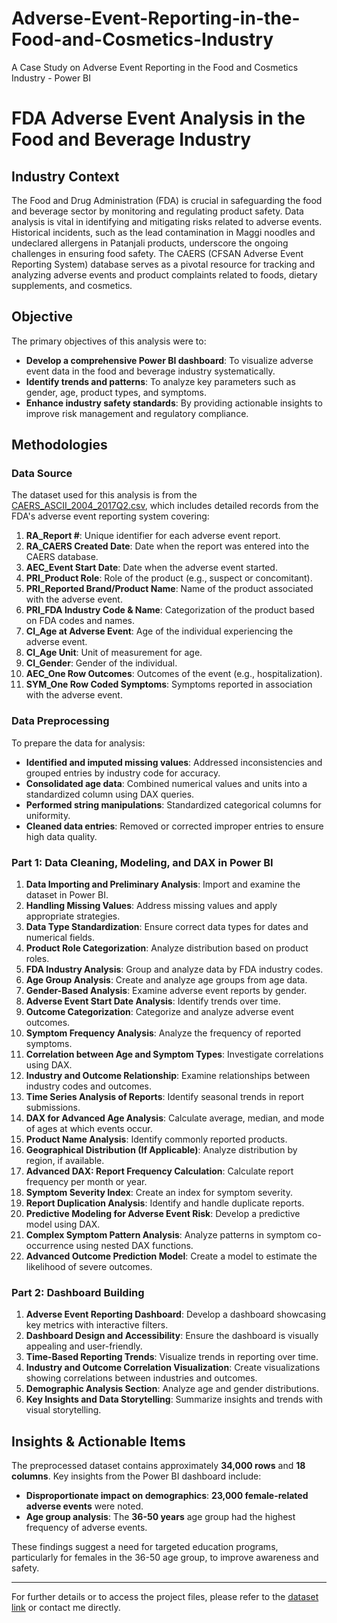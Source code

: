 # Adverse-Event-Reporting-in-the-Food-and-Cosmetics-Industry
A Case Study on Adverse Event Reporting in the Food and Cosmetics Industry - Power BI

# FDA Adverse Event Analysis in the Food and Beverage Industry

## Industry Context

The Food and Drug Administration (FDA) is crucial in safeguarding the food and beverage sector by monitoring and regulating product safety. Data analysis is vital in identifying and mitigating risks related to adverse events. Historical incidents, such as the lead contamination in Maggi noodles and undeclared allergens in Patanjali products, underscore the ongoing challenges in ensuring food safety. The CAERS (CFSAN Adverse Event Reporting System) database serves as a pivotal resource for tracking and analyzing adverse events and product complaints related to foods, dietary supplements, and cosmetics.

## Objective

The primary objectives of this analysis were to:

- **Develop a comprehensive Power BI dashboard**: To visualize adverse event data in the food and beverage industry systematically.
- **Identify trends and patterns**: To analyze key parameters such as gender, age, product types, and symptoms.
- **Enhance industry safety standards**: By providing actionable insights to improve risk management and regulatory compliance.

## Methodologies

### Data Source

The dataset used for this analysis is from the [CAERS_ASCII_2004_2017Q2.csv](https://github.com/ShouvikSaha504/Adverse-Event-Reporting-in-the-Food-and-Cosmetics-Industry/blob/5dd27c6b31c6786cd2aa771ae5278ee8efb08a1c/CAERS_ASCII_2004_2017Q2.csv), which includes detailed records from the FDA's adverse event reporting system covering:

1. **RA_Report #**: Unique identifier for each adverse event report.
2. **RA_CAERS Created Date**: Date when the report was entered into the CAERS database.
3. **AEC_Event Start Date**: Date when the adverse event started.
4. **PRI_Product Role**: Role of the product (e.g., suspect or concomitant).
5. **PRI_Reported Brand/Product Name**: Name of the product associated with the adverse event.
6. **PRI_FDA Industry Code & Name**: Categorization of the product based on FDA codes and names.
7. **CI_Age at Adverse Event**: Age of the individual experiencing the adverse event.
8. **CI_Age Unit**: Unit of measurement for age.
9. **CI_Gender**: Gender of the individual.
10. **AEC_One Row Outcomes**: Outcomes of the event (e.g., hospitalization).
11. **SYM_One Row Coded Symptoms**: Symptoms reported in association with the adverse event.

### Data Preprocessing

To prepare the data for analysis:

- **Identified and imputed missing values**: Addressed inconsistencies and grouped entries by industry code for accuracy.
- **Consolidated age data**: Combined numerical values and units into a standardized column using DAX queries.
- **Performed string manipulations**: Standardized categorical columns for uniformity.
- **Cleaned data entries**: Removed or corrected improper entries to ensure high data quality.

### Part 1: Data Cleaning, Modeling, and DAX in Power BI

1. **Data Importing and Preliminary Analysis**: Import and examine the dataset in Power BI.
2. **Handling Missing Values**: Address missing values and apply appropriate strategies.
3. **Data Type Standardization**: Ensure correct data types for dates and numerical fields.
4. **Product Role Categorization**: Analyze distribution based on product roles.
5. **FDA Industry Analysis**: Group and analyze data by FDA industry codes.
6. **Age Group Analysis**: Create and analyze age groups from age data.
7. **Gender-Based Analysis**: Examine adverse event reports by gender.
8. **Adverse Event Start Date Analysis**: Identify trends over time.
9. **Outcome Categorization**: Categorize and analyze adverse event outcomes.
10. **Symptom Frequency Analysis**: Analyze the frequency of reported symptoms.
11. **Correlation between Age and Symptom Types**: Investigate correlations using DAX.
12. **Industry and Outcome Relationship**: Examine relationships between industry codes and outcomes.
13. **Time Series Analysis of Reports**: Identify seasonal trends in report submissions.
14. **DAX for Advanced Age Analysis**: Calculate average, median, and mode of ages at which events occur.
15. **Product Name Analysis**: Identify commonly reported products.
16. **Geographical Distribution (If Applicable)**: Analyze distribution by region, if available.
17. **Advanced DAX: Report Frequency Calculation**: Calculate report frequency per month or year.
18. **Symptom Severity Index**: Create an index for symptom severity.
19. **Report Duplication Analysis**: Identify and handle duplicate reports.
20. **Predictive Modeling for Adverse Event Risk**: Develop a predictive model using DAX.
21. **Complex Symptom Pattern Analysis**: Analyze patterns in symptom co-occurrence using nested DAX functions.
22. **Advanced Outcome Prediction Model**: Create a model to estimate the likelihood of severe outcomes.

### Part 2: Dashboard Building

1. **Adverse Event Reporting Dashboard**: Develop a dashboard showcasing key metrics with interactive filters.
2. **Dashboard Design and Accessibility**: Ensure the dashboard is visually appealing and user-friendly.
3. **Time-Based Reporting Trends**: Visualize trends in reporting over time.
4. **Industry and Outcome Correlation Visualization**: Create visualizations showing correlations between industries and outcomes.
5. **Demographic Analysis Section**: Analyze age and gender distributions.
6. **Key Insights and Data Storytelling**: Summarize insights and trends with visual storytelling.

## Insights & Actionable Items

The preprocessed dataset contains approximately **34,000 rows** and **18 columns**. Key insights from the Power BI dashboard include:

- **Disproportionate impact on demographics**: **23,000 female-related adverse events** were noted.
- **Age group analysis**: The **36-50 years** age group had the highest frequency of adverse events.

These findings suggest a need for targeted education programs, particularly for females in the 36-50 age group, to improve awareness and safety.

---

For further details or to access the project files, please refer to the [dataset link]([https://prod-files-secure.s3.us-west-2.amazonaws.com/d1e1bc70-9ede-4c69-84fd-42c5605803a0/f005446a-14f3-426e-b31e-03df53eb3d89/CAERS_ASCII_2004_2017Q2.csv](https://github.com/ShouvikSaha504/Adverse-Event-Reporting-in-the-Food-and-Cosmetics-Industry/blob/5dd27c6b31c6786cd2aa771ae5278ee8efb08a1c/CAERS_ASCII_2004_2017Q2.csv)) or contact me directly.


